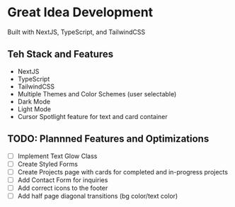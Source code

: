 # Great Idea Development

Built with NextJS, TypeScript, and TailwindCSS

## Teh Stack and Features

- NextJS
- TypeScript
- TailwindCSS
- Multiple Themes and Color Schemes (user selectable)
- Dark Mode
- Light Mode
- Cursor Spotlight feature for text and card container

## TODO: Plannned Features and Optimizations

- [ ] Implement Text Glow Class
- [ ] Create Styled Forms
- [ ] Create Projects page with cards for completed and in-progress projects
- [ ] Add Contact Form for inquiries
- [ ] Add correct icons to the footer
- [ ] Add half page diagonal transitions (bg color/text color)
